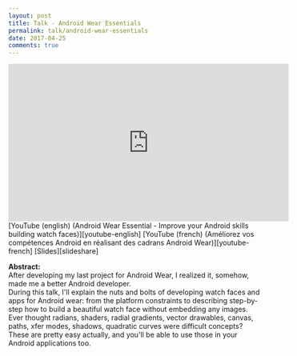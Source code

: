 ```yaml
---
layout: post
title: Talk - Android Wear Essentials
permalink: talk/android-wear-essentials
date: 2017-04-25
comments: true
---
```


<iframe width="560" height="315" src="https://www.youtube.com/embed/7dg7xZaHzLY" frameborder="0" allowfullscreen></iframe>
[YouTube (english) (Android Wear Essential - Improve your Android skills building watch faces)][youtube-english]  
[YouTube (french) (Améliorez vos compétences Android en réalisant des cadrans Android Wear)][youtube-french]  
[Slides][slideshare]  

**Abstract:**  
After developing my last project for Android Wear, I realized it, somehow, made me a better Android developer.  
During this talk, I'll explain the nuts and bolts of developing watch faces and apps for Android wear: from the platform constraints to describing step-by-step how to build a beautiful watch face without embedding any images.  
Ever thought radians, shaders, radial gradients, vector drawables, canvas, paths, xfer modes, shadows, quadratic curves were difficult concepts?  
These are pretty easy actually, and you'll be able to use those in your Android applications too.

[youtube-english]: https://www.youtube.com/watch?v=7dg7xZaHzLY
[youtube-french]: https://www.youtube.com/watch?v=hpoOuIXR8JA
[slideshare]: https://fr.slideshare.net/Nilhcem/android-wear-essentials
